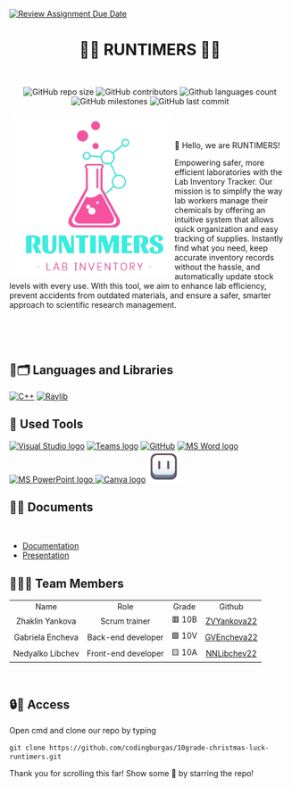 [![Review Assignment Due Date](https://classroom.github.com/assets/deadline-readme-button-22041afd0340ce965d47ae6ef1cefeee28c7c493a6346c4f15d667ab976d596c.svg)](https://classroom.github.com/a/BzKY5FoF)
<br>
<h1 align="center">🏃‍♂️ RUNTIMERS 🏃‍♂️ </h1>
<br>
<p align = "center">
<img alt="GitHub repo size" src="https://img.shields.io/github/repo-size/codingburgas/10grade-christmas-luck-runtimers?style=for-the-badge">
<img alt="GitHub contributors" src="https://img.shields.io/github/contributors/codingburgas/10grade-christmas-luck-runtimers?style=for-the-badge">
<img alt="Github languages count" src="https://img.shields.io/github/languages/count/codingburgas/10grade-christmas-luck-runtimers?style=for-the-badge">
<img alt="GitHub milestones" src="https://img.shields.io/github/milestones/all/codingburgas/10grade-christmas-luck-runtimers?style=for-the-badge">
<img alt="GitHub last commit" src="https://img.shields.io/github/last-commit/codingburgas/10grade-christmas-luck-runtimers?style=for-the-badge">
</p>
<img align="left" src="./app/assets/logo/logoTransparent.png">
<br>
<br>
<p>👋 Hello, we are RUNTIMERS!</p>
<p>Empowering safer, more efficient laboratories with the Lab Inventory Tracker. Our mission is to simplify the way lab workers manage their chemicals by offering an intuitive system that allows quick organization and easy tracking of supplies. Instantly find what you need, keep accurate inventory records without the hassle, and automatically update stock levels with every use. With this tool, we aim to enhance lab efficiency, prevent accidents from outdated materials, and ensure a safer, smarter approach to scientific research management.</p>
<br>
<br>
<br>
<h2 align="left">🚀🗂 Languages and Libraries </h2>
<p align="left">
<a href="https://www.cplusplus.com/"><img src="https://img.icons8.com/color/48/000000/c-plus-plus-logo.png" alt="C++"></a>
<a href="https://www.raylib.com/"><img src ="https://upload.wikimedia.org/wikipedia/commons/f/f4/Raylib_logo.png" alt="Raylib" heigh=48px width=48px></a>
</p>

<h2 align="left">🔧 Used Tools </h2>
<p align="left">
 <a href="https://visualstudio.microsoft.com/vs/"><img src="https://upload.wikimedia.org/wikipedia/commons/thumb/5/59/Visual_Studio_Icon_2019.svg/2060px-Visual_Studio_Icon_2019.svg.png" alt="Visual Studio logo" width=40px/></a>
 <a href="https://teams.microsoft.com/_?culture=en-us&country=us#/conversations/19:b01cf915e57b430ea93ab780c4f6b6dc@thread.v2?ctx=chat"><img src="https://upload.wikimedia.org/wikipedia/commons/thumb/c/c9/Microsoft_Office_Teams_%282018%E2%80%93present%29.svg/2203px-Microsoft_Office_Teams_%282018%E2%80%93present%29.svg.png" alt="Teams logo" width=48px></a>
  <a href="https://git-scm.com/"><img src="https://cdn-icons-png.flaticon.com/512/25/25231.png" alt="GitHub" heigh=48px width=48px></a>
   <a href="https://www.microsoft.com/en-ww/microsoft-365/word"><img src="https://img.icons8.com/fluency/48/000000/microsoft-word-2019.png" alt="MS Word logo" width=50px></a>
   <a href="https://www.microsoft.com/en-us/microsoft-365/powerpoint"><img src="https://img.icons8.com/fluency/48/000000/microsoft-powerpoint-2019.png" alt="MS PowerPoint logo" width=53px>
   <a href="https://freelogopng.com/image/607"><img src="https://freelogopng.com/images/all_img/1656733637logo-canva-png.png" alt="Canva logo"  width=44px></a>
   <a href="https://www.aseprite.org/download/"><img src="https://raw.githubusercontent.com/dominickjohn/aseprite-big-sur-icon/main/AsepriteSurIcon.png" alt="Aseprite logo" width=57px></a>
 <br>

<h2 align="left">📄📎 Documents</h2><br>
  <ul>
    <li><a href="https://codingburgas-my.sharepoint.com/:w:/g/personal/zvyankova22_codingburgas_bg/ERNJPO2YophMvkVRzt8AUl8BJEuY4-CPKj5pT9lFbAlgug?e=EIeCfd">Documentation</a></li>
    <li><a href="https://codingburgas-my.sharepoint.com/:p:/g/personal/zvyankova22_codingburgas_bg/EXr3oUeHF5lOnDH57ftL-L0Br51hFpeTVO5I-YrBEPZEIA?e=SRkjde">Presentation</a></li>
  </ul>  

<h2 align="left">👨🏻‍💻 Team Members </h2>
<table >
  <tr>
    <td align="center">Name</td>
    <td align="center">Role</td>
    <td align="center">Grade</td>
    <td align="center">Github</td>
  </tr>
  <tr>
    <td align="center"> Zhaklin Yankova</td>
    <td align="center">Scrum trainer</td>
    <td align="center">🟥 10B</td>
    <td align="center"> <a href="https://github.com/ZVYankova22">ZVYankova22 </a></td>
  </tr>
  <tr>
    <td align="center">Gabriela Encheva</td>
    <td align="center">Back-end developer</td>
    <td align="center">🟩 10V</td>
    <td align="center"> <a href="https://github.com/GVEncheva22">GVEncheva22 </a></td>
  </tr>
  <tr>
    <td align="center">Nedyalko Libchev</td>
    <td align="center">Front-end developer</td>
    <td align="center">🟨 10A</td>
    <td align="center"> <a href="https://github.com/NNLibchev22">NNLibchev22 </a></td>
</table>
<br>

 <h2 align="left">🔒🔑 Access</h2>

 <p> Open cmd and clone our repo by typing</p>

```
git clone https://github.com/codingburgas/10grade-christmas-luck-runtimers.git
```
<p>Thank you for scrolling this far! Show some 🤍 by starring the repo!</p>

